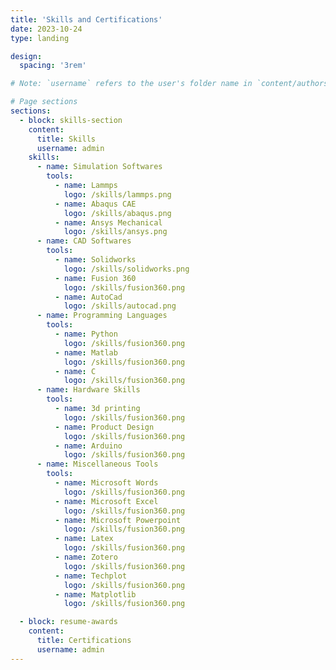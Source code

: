 ```yaml
---
title: 'Skills and Certifications'
date: 2023-10-24
type: landing

design:
  spacing: '3rem'

# Note: `username` refers to the user's folder name in `content/authors/`

# Page sections
sections:
  - block: skills-section
    content:
      title: Skills
      username: admin
    skills:
      - name: Simulation Softwares
        tools:
          - name: Lammps
            logo: /skills/lammps.png
          - name: Abaqus CAE
            logo: /skills/abaqus.png
          - name: Ansys Mechanical
            logo: /skills/ansys.png
      - name: CAD Softwares
        tools:
          - name: Solidworks
            logo: /skills/solidworks.png
          - name: Fusion 360
            logo: /skills/fusion360.png
          - name: AutoCad
            logo: /skills/autocad.png
      - name: Programming Languages
        tools:
          - name: Python
            logo: /skills/fusion360.png
          - name: Matlab
            logo: /skills/fusion360.png
          - name: C
            logo: /skills/fusion360.png
      - name: Hardware Skills
        tools:
          - name: 3d printing
            logo: /skills/fusion360.png
          - name: Product Design
            logo: /skills/fusion360.png
          - name: Arduino
            logo: /skills/fusion360.png
      - name: Miscellaneous Tools
        tools:
          - name: Microsoft Words
            logo: /skills/fusion360.png
          - name: Microsoft Excel
            logo: /skills/fusion360.png
          - name: Microsoft Powerpoint
            logo: /skills/fusion360.png
          - name: Latex
            logo: /skills/fusion360.png
          - name: Zotero
            logo: /skills/fusion360.png
          - name: Techplot
            logo: /skills/fusion360.png
          - name: Matplotlib
            logo: /skills/fusion360.png

  - block: resume-awards
    content:
      title: Certifications
      username: admin
---
```

